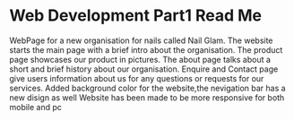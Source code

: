 # Web Development Part1 Read Me

WebPage for a new organisation for nails called Nail Glam.
The website starts the main page with a brief intro about the organisation.
The product page showcases our product in pictures.
The about page talks about a short and brief history about our organisation.
Enquire and Contact page give users information about us for any questions or requests for our services.
Added background color for the website,the nevigation bar has a new disign as well
Website has been made to be more responsive for both mobile and pc
